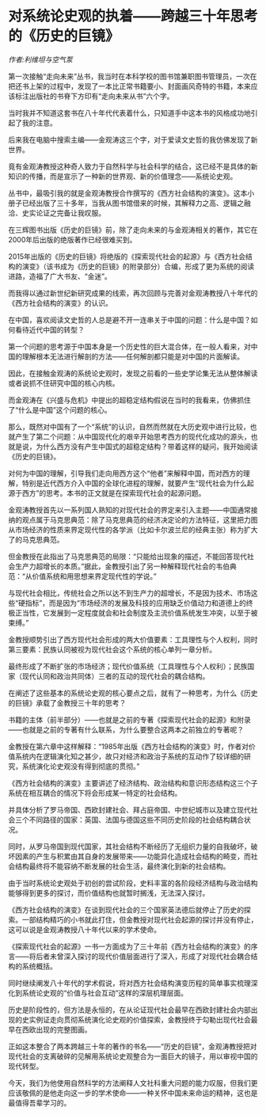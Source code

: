 # 对系统论史观的执着——跨越三十年思考的《历史的巨镜》
*作者:利维坦与空气泵*

第一次接触“走向未来”丛书，我当时在本科学校的图书馆兼职图书管理员，一次在把还书上架的过程中，发现了一本比正常书籍要小、封面画风奇特的书籍，本来应该标注出版社的书脊下方印有“走向未来从书”六个字。

当时我并不知道这套书在八十年代代表着什么，只知道手中这本书的风格成功地引起了我的注意。

后来我在电脑中搜索主编——金观涛这三个字，对于爱读文史哲的我仿佛发现了新世界。

竟有金观涛教授这种奇人致力于自然科学与社会科学的结合，这已经不是具体的新知识的传播，而是宣示了一种新的世界观、新的价值理念——系统论史观。

丛书中，最吸引我的就是金观涛教授合作撰写的《西方社会结构的演变》。这本小册子已经出版了三十多年，当我从图书馆借来的时候，其解释力之高、逻辑之融洽、史实论证之完备让我叹服。

在三辉图书出版《历史的巨镜》前，除了走向未来的与金观涛相关的著作，其它在2000年后出版的绝版著作已经很难买到。

2015年出版的《历史的巨镜》将绝版的《探索现代社会的起源》与《西方社会结构的演变》（该书成为《历史的巨镜》的附录部分）合编，形成了更为系统的阅读进路，造福了广大书友、“金迷”。

而我得以通过新世纪新研究成果的线索，再次回顾与完善对金观涛教授八十年代的《西方社会结构的演变》的认识。

在中国，喜欢阅读文史哲的人总是避不开一连串关于中国的问题：什么是中国？如何看待近代中国的转型？

第一个问题的思考源于中国本身是一个历史性的巨大混合体，在一般人看来，对中国的理解根本无法进行解剖的方法——任何解剖都只能是对中国的片面解读。

因此，在接触金观涛的系统论史观时，发现之前看的一些史学论集无法从整体解读或者说抓不住研究中国的核心内核。

而金观涛在《兴盛与危机》中提出的超稳定结构假说在当时的我看来，仿佛抓住了“什么是中国”这个问题的核心。

那么，既然对中国有了一个“系统”的认识，自然而然就在大历史观中进行比较，也就产生了第二个问题：从中国现代化的艰辛开始思考西方的现代化成功的源头，也就是说，为什么西方没有产生中国式的超稳定结构？带着这样的疑问，我开始阅读《历史的巨镜》。

对何为中国的理解，引导我们走向用西方这个“他者”来解释中国，而对西方的理解，特别是近代西方介入中国的全球化进程的理解，就要产生“现代社会为什么起源于西方”的思考。本书的正文就是在探索现代社会的起源问题。


金观涛教授首先以一系列国人熟知的对现代社会的界定来引入主题——中国通常接纳的观点属于马克思典范：除了马克思典范的经济决定论的方法特征，这里把力图从市场经济的性质来界定现代性的各学派（比如卡尔波兰尼的经典主张）称为扩大了的马克思典范。

但金教授在此指出了马克思典范的局限：“只能给出现象的描述，不能回答现代社会生产力超增长的本质。”据此，金教授引出了另一种解释现代社会的韦伯典范：“从价值系统和用思想来界定现代性的学说。”

与现代社会相比，传统社会之所以达不到生产力的超增长，不是因为技术、市场这些“硬指标”，而是因为“市场经济的发展及科技的应用缺乏价值动力和道德上的终极正当性，它发展到一定程度就会和社会制度及主流价值系统发生冲突，以至于被束缚。”


金教授顺势引出了西方现代社会形成的两大价值要素：工具理性与个人权利，同时第三要素：民族认同被视为现代社会这个系统的核心单列一章分析。

最终形成了不断扩张的市场经济；现代价值系统（工具理性与个人权利）；民族国家（现代认同和政治共同体）三者的互动的现代社会的耦合结构。

在阐述了这些基本的系统论史观的核心要点之后，就有了一种思考，为什么《历史的巨镜》承载了金教授三十年的思考？

书籍的主体（前半部分）——也就是之前的专著《探索现代社会的起源》和附录——也就是之前的专著有什么联系，为什么要整合这两本之前独立的专著呢？

金教授在第六章中这样解释：“1985年出版《西方社会结构的演变》时，作者对价值系统内在逻辑演化知之甚少，故只对经济和政治子系统的互动作了较详细的研究，系统演化论史观没有得到彻底的贯彻。”

《西方社会结构的演变》主要讲述了经济结构、政治结构和意识形态结构这三个子系统在相互耦合的情况下将会形成某一特定的社会结构。

并具体分析了罗马帝国、西欧封建社会、拜占庭帝国、中世纪城市以及建立现代社会三个不同路径的国家：英国、法国与德国这些不同历史阶段的社会结构耦合状况。

同时，从罗马帝国到现代国家，其社会结构不断经历了无组织力量的自我破坏，破坏因素的产生与积累由其自身的发展带来——功能异化造成社会结构的畸变，而社会结构最终将不能容纳不断发展的社会生活，最终演化到新的社会结构。

由于当时系统论史观处于初创的尝试阶段，史料丰富的各阶段经济结构与政治结构能够得到更多的探讨，而价值结构也就暂时搁浅，无法深入探讨。

《西方社会结构的演变》在谈到现代社会的三个国家英法德后就停止了历史的探索。一部结构精巧的小书就此打住，但金教授对现代社会起源的探讨并没有停止，这可以说是金观涛教授八十年代以来的学术使命。

《探索现代社会的起源》一书一方面成为了三十年前《西方社会结构的演变》的序言——将后者未曾深入探讨的现代价值层面进行了深入，形成了对现代社会耦合结构的系统概括。

同时继续阐发八十年代的学术假说，将对西方社会结构演变历程的简单事实梳理深化到系统论史观的“价值与社会互动”这样的深层机理层面。

历史是阶段性的，但方法是永恒的，在从论证现代社会最早在西欧封建社会内部出现的史实例证走向贯彻系统演化论史观的价值探索，金教授终于勾勒出现代社会最早在西欧出现的完整图画。


正如这本整合了两本跨越三十年的著作的书名——“历史的巨镜”，金观涛教授把对现代社会的支离破碎的见解用系统论史观整合为一面巨大的镜子，用以审视中国的现代转型。

今天，我们为他使用自然科学的方法阐释人文社科重大问题的能力叹服，但我们更应该敬佩的是他走向这一步的学术使命——一种关怀中国未来命运的精神，这也是最值得吾辈学习的。
